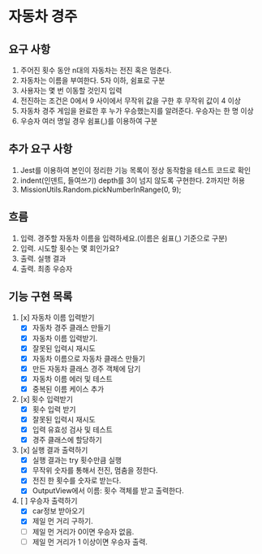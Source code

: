 # 자동차 경주

## 요구 사항

1. 주어진 횟수 동안 n대의 자동차는 전진 혹은 멈춘다.
2. 자동차는 이름을 부여한다. 5자 이하, 쉼표로 구분
3. 사용자는 몇 번 이동할 것인지 입력
4. 전진하는 조건은 0에서 9 사이에서 무작위 값을 구한 후 무작위 값이 4 이상
5. 자동차 경주 게임을 완료한 후 누가 우승했는지를 알려준다. 우승자는 한 명 이상
6. 우승자 여러 명일 경우 쉼표(,)를 이용하여 구분

## 추가 요구 사항

1. Jest를 이용하여 본인이 정리한 기능 목록이 정상 동작함을 테스트 코드로 확인
2. indent(인덴트, 들여쓰기) depth를 3이 넘지 않도록 구현한다. 2까지만 허용
3. MissionUtils.Random.pickNumberInRange(0, 9);

## 흐름

1. 입력. 경주할 자동차 이름을 입력하세요.(이름은 쉼표(,) 기준으로 구분)
2. 입력. 시도할 횟수는 몇 회인가요?
3. 출력. 실행 결과
4. 출력. 최종 우승자

## 기능 구현 목록

1. [x] 자동차 이름 입력받기
   - [x] 자동차 경주 클래스 만들기
   - [x] 자동차 이름 입력받기.
   - [x] 잘못된 입력시 재시도
   - [x] 자동차 이름으로 자동차 클래스 만들기
   - [x] 만든 자동차 클래스 경주 객체에 담기
   - [x] 자동차 이름 에러 및 테스트
   - [x] 중복된 이름 케이스 추가
2. [x] 횟수 입력받기
   - [x] 횟수 입력 받기
   - [x] 잘못된 입력시 재시도
   - [x] 입력 유효성 검사 및 테스트
   - [x] 경주 클래스에 할당하기
3. [x] 실행 결과 출력하기
   - [x] 실행 결과는 try 횟수만큼 실행
   - [x] 무작위 숫자를 통해서 전진, 멈춤을 정한다.
   - [x] 전진 한 횟수를 숫자로 받는다.
   - [x] OutputView에서 이름: 횟수 객체를 받고 출력한다.
4. [ ] 우승자 출력하기
   - [x] car정보 받아오기
   - [x] 제일 먼 거리 구하기.
   - [ ] 제일 먼 거리가 0이면 우승자 없음.
   - [ ] 제일 먼 거리가 1 이상이면 우승자 출력.
